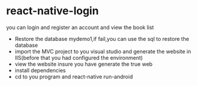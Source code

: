 # react-native-login
you can login and register an account and view the book list
<ul>
<li> Restore the database mydemo1,if fail,you can use the sql to restore the database</li>

<li>
import the MVC project to you visual studio and generate the website in IIS(before that you had configured the environment)
</li>

<li> view the website insure you have generate the true web</li>

<li>install dependencies</li>

<li>cd to you program and react-native run-android</li>

</ul>
